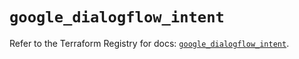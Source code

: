 # `google_dialogflow_intent`

Refer to the Terraform Registry for docs: [`google_dialogflow_intent`](https://registry.terraform.io/providers/hashicorp/google-beta/6.18.0/docs/resources/google_dialogflow_intent).
